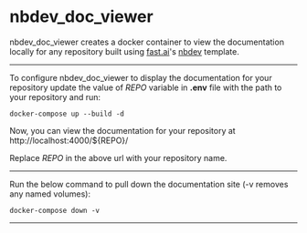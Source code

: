 # nbdev_doc_viewer

nbdev_doc_viewer creates a docker container to view the documentation locally for any repository built using [fast.ai](https://www.fast.ai/)'s [nbdev](https://nbdev.fast.ai/) template.

---

To configure nbdev_doc_viewer to display the documentation for your repository update the value of _REPO_ variable in **.env** file with the path to your repository and run:

```docker-compose up --build -d```

Now, you can view the documentation for your repository at
http://localhost:4000/${REPO}/

Replace _REPO_ in the above url with your repository name.

---

Run the below command to pull down the documentation site (-v removes any named volumes):

``` docker-compose down -v ```

***